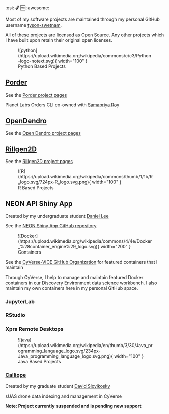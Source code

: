 :osi: 🔓 🆓 :awesome:

Most of my software projects are maintained through my personal GitHub username [tyson-swetnam](https://github.com/tyson-swetnam).

All of these projects are licensed as Open Source. Any other projects which I have built upon retain their original open licenses.

<figure markdown> 
    ![python](https://upload.wikimedia.org/wikipedia/commons/c/c3/Python-logo-notext.svg){ width="100" }
    <figcaption>Python Based Projects</figcaption>
</figure>
    
## [Porder](https://github.com/tyson-swetnam/porder)

See the [Porder project pages](https://tyson-swetnam.github.io/porder)

Planet Labs Orders CLI co-owned with [Samapriya Roy](https://github.com/samapriya)

## [OpenDendro](https://github.com/opendendro)

See the [Open Dendro project pages](https://opendendro.github.io/opendendro)

## [Rillgen2D](https://github.com/tyson-swetnam/rillgen2d)

See the [Rillgen2D project pages](https://tyson-swetnam.github.io/rillgen2d)

<figure markdown> 
    ![R](https://upload.wikimedia.org/wikipedia/commons/thumb/1/1b/R_logo.svg/724px-R_logo.svg.png){ width="100" }
    <figcaption>R Based Projects</figcaption>
</figure>

## NEON API Shiny App

Created by my undergraduate student [Daniel Lee](https://github.com/danielshulee)

See the [NEON Shiny App GitHub repository](https://github.com/cyverse-gis/neon-shiny-browser)

<figure markdown> 
    ![Docker](https://upload.wikimedia.org/wikipedia/commons/4/4e/Docker_%28container_engine%29_logo.svg){ width="200" }
    <figcaption>Containers</figcaption>
</figure>

See the [CyVerse-VICE GitHub Organization](https://github.com/cyverse-vice/) for featured containers that I maintain

Through CyVerse, I help to manage and maintain featured Docker containers in our Discovery Environment data science workbench. I also maintain my own containers here in my personal GitHub space.

### JupyterLab

### RStudio

### Xpra Remote Desktops


<figure markdown> 
    ![java](https://upload.wikimedia.org/wikipedia/en/thumb/3/30/Java_programming_language_logo.svg/234px-Java_programming_language_logo.svg.png){ width="100" }
    <figcaption>Java Based Projects</figcaption>
</figure>

### [Calliope](https://cyverse-gis.github.io/calliope/) 

Created by my graduate student [David Slovikosky](https://github.com/DavidM1A2) 

sUAS drone data indexing and management in CyVerse

**Note: Project currently suspended and is pending new support**
